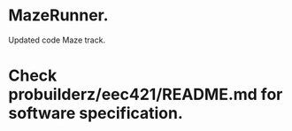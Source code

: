 # MazeRunner.
Updated code Maze track.

# Check probuilderz/eec421/README.md for software specification.
